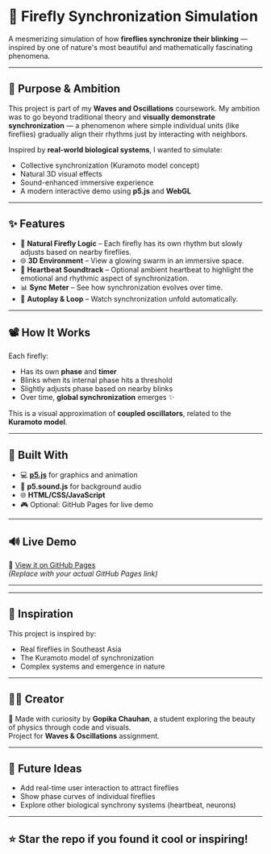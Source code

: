 # 🌌 Firefly Synchronization Simulation

A mesmerizing simulation of how **fireflies synchronize their blinking** — inspired by one of nature's most beautiful and mathematically fascinating phenomena.

---

## 🎯 Purpose & Ambition

This project is part of my **Waves and Oscillations** coursework. My ambition was to go beyond traditional theory and **visually demonstrate synchronization** — a phenomenon where simple individual units (like fireflies) gradually align their rhythms just by interacting with neighbors.

Inspired by **real-world biological systems**, I wanted to simulate:
- Collective synchronization (Kuramoto model concept)
- Natural 3D visual effects
- Sound-enhanced immersive experience
- A modern interactive demo using **p5.js** and **WebGL**

---

## ✨ Features

- 🧠 **Natural Firefly Logic** – Each firefly has its own rhythm but slowly adjusts based on nearby fireflies.
- 🌐 **3D Environment** – View a glowing swarm in an immersive space.
- 💓 **Heartbeat Soundtrack** – Optional ambient heartbeat to highlight the emotional and rhythmic aspect of synchronization.
- 📊 **Sync Meter** – See how synchronization evolves over time.
- 🔁 **Autoplay & Loop** – Watch synchronization unfold automatically.

---

## 📽️ How It Works

Each firefly:
- Has its own **phase** and **timer**
- Blinks when its internal phase hits a threshold
- Slightly adjusts phase based on nearby blinks
- Over time, **global synchronization** emerges ✨

This is a visual approximation of **coupled oscillators**, related to the **Kuramoto model**.

---

## 🔧 Built With

- 💻 **[p5.js](https://p5js.org/)** for graphics and animation
- 🎵 **p5.sound.js** for background audio
- 🌐 **HTML/CSS/JavaScript**
- 🎮 Optional: GitHub Pages for live demo

---

## 🔊 Live Demo

🔗 [View it on GitHub Pages](https://yourusername.github.io/firefly-sync/)  
*(Replace with your actual GitHub Pages link)*

---

---

## 🧠 Inspiration

This project is inspired by:
- Real fireflies in Southeast Asia
- The Kuramoto model of synchronization
- Complex systems and emergence in nature

---

## 🧑‍🎓 Creator

👋 Made with curiosity by **Gopika Chauhan**, a student exploring the beauty of physics through code and visuals.  
Project for **Waves & Oscillations** assignment.

---

## 📌 Future Ideas

- Add real-time user interaction to attract fireflies
- Show phase curves of individual fireflies
- Explore other biological synchrony systems (heartbeat, neurons)

---

## ⭐ Star the repo if you found it cool or inspiring!



